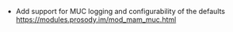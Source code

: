 * Add support for MUC logging and configurability of the defaults
  https://modules.prosody.im/mod_mam_muc.html
